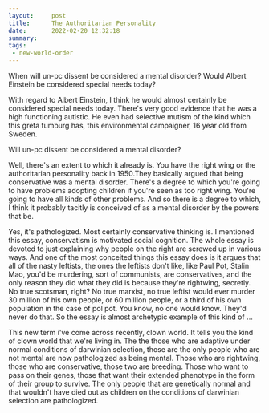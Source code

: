 ```yaml
---
layout:     post
title:      The Authoritarian Personality
date:       2022-02-20 12:32:18
summary:    
tags:
 - new-world-order
---
```


When will un-pc dissent be considered a mental disorder? Would Albert Einstein be considered special needs today?

With regard to Albert Einstein, I think he would almost certainly be considered special needs today. There's very good evidence that he was a high functioning autistic. He even had selective mutism of the kind which this greta tumburg has, this environmental campaigner, 16 year old from Sweden.

Will un-pc dissent be considered a mental disorder? 

Well, there's an extent to which it already is. You have the right wing or the authoritarian personality back in 1950.They basically argued that being conservative was a mental disorder. There's a degree to which you're going to have problems adopting children if you're seen as too right wing. You're going to have all kinds of other problems. And so there is a degree to which, I think it probably tacitly is conceived of as a mental disorder by the powers that be.

Yes, it's pathologized. Most certainly conservative thinking is. I mentioned this essay, conservatism is motivated social cognition. The whole essay is devoted to just explaining why people on the right are screwed up in various ways. And one of the most conceited things this essay does is it argues that all of the nasty leftists, the ones the leftists don't like, like Paul Pot, Stalin Mao, you'd be murdering, sort of communists, are conservatives, and the only reason they did what they did is because they're rightwing, secretly. No true scotsman, right? No true marxist, no true leftist would ever murder 30 million of his own people, or 60 million people, or a third of his own population in the case of pol pot. You know, no one would know. They'd never do that. So the essay is almost archetypic example of this kind of ...

This new term i've come across recently, clown world. It tells you the kind of clown world that we're living in. The the those who are adaptive under normal conditions of darwinian selection, those are the only people who are not mental are now pathologized as being mental. Those who are rightwing, those who are conservative, those two are breeding. Those who want to pass on their genes, those that want their extended phenotype in the form of their group to survive. The only people that are genetically normal and that wouldn't have died out as children on the conditions of darwinian selection are pathologized.